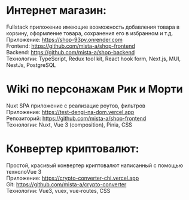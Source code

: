 # Интернет магазин:  
Fullstack приложение имеющие возможность добавления товара в корзину, оформление товара, сохранения его в избранном и т.д.  
Приложение: https://shop-93pv.onrender.com  
Frontend: https://github.com/mista-a/shop-frontend  
Backend: https://github.com/mista-a/shop-backend  
Технологии: TypeScript, Redux tool kit, React hook form, Next.js, MUI, NestJs, PostgreSQL

# Wiki по персонажам Рик и Морти  
Nuxt SPA приложение с реализацие роутов, фильтров  
Приложение: https://test-dengi-na-dom.vercel.app  
Репозиторий: https://github.com/mista-a/shop-frontend  
Технологии: Nuxt, Vue 3 (composition), Pinia, CSS  

# Конвертер криптовалют:  
Простой, красивый конвертер криптовалют написанный с помощью технолоVue 3  
Приложение: https://crypto-converter-chi.vercel.app  
Git: https://github.com/mista-a/crypto-converter  
Технологии: Vue3, vuex, vue-routes, CSS  
